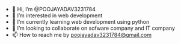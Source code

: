 - 👋 Hi, I’m @POOJAYADAV3231784
- 👀 I’m interested in web development
- 🌱 I’m currently learning web development using python
- 💞️ I’m looking to collaborate on sofware company and IT company
- 📫 How to reach me by poojayadav3231784@gmail.com

<!---
POOJAYADAV3231784/POOJAYADAV3231784 is a ✨ special ✨ repository because its `README.md` (this file) appears on your GitHub profile.
You can click the Preview link to take a look at your changes.
--->

